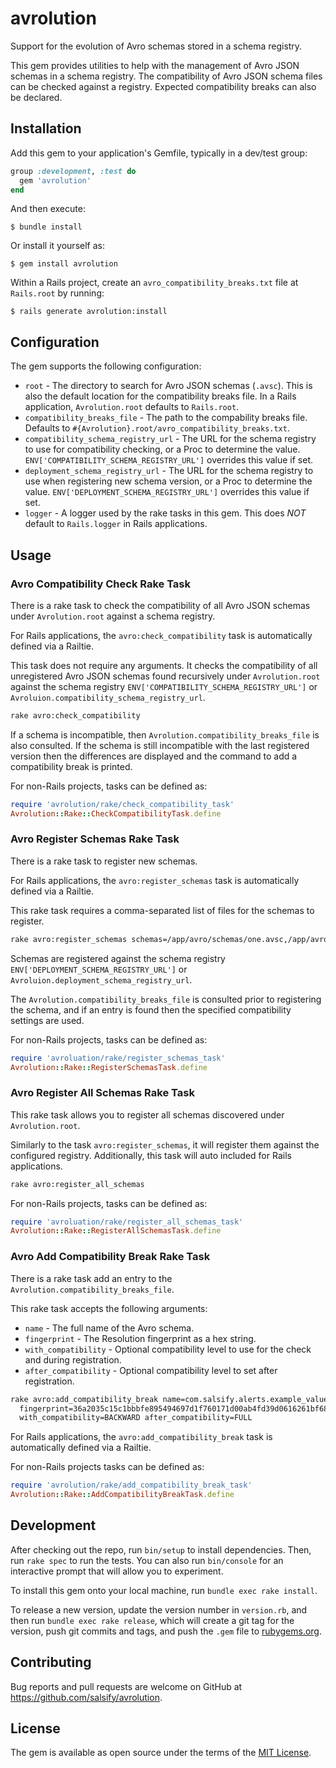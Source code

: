 # avrolution

Support for the evolution of Avro schemas stored in a schema registry.

This gem provides utilities to help with the management of Avro JSON schemas in a
schema registry. The compatibility of Avro JSON schema files can be checked
against a registry. Expected compatibility breaks can also be declared.

## Installation

Add this gem to your application's Gemfile, typically in a dev/test group:

```ruby
group :development, :test do
  gem 'avrolution'
end
```

And then execute:

    $ bundle install

Or install it yourself as:

    $ gem install avrolution

Within a Rails project, create an `avro_compatibility_breaks.txt` file at
`Rails.root` by running:

    $ rails generate avrolution:install

## Configuration

The gem supports the following configuration:

* `root` - The directory to search for Avro JSON schemas (`.avsc`). This is also
  the default location for the compatibility breaks file. In a Rails application,
  `Avrolution.root` defaults to `Rails.root`.
* `compatibility_breaks_file` - The path to the compability breaks file. Defaults
  to `#{Avrolution}.root/avro_compatibility_breaks.txt`.
* `compatibility_schema_registry_url` - The URL for the schema registry to use
  for compatibility checking, or a Proc to determine the value.
  `ENV['COMPATIBILITY_SCHEMA_REGISTRY_URL']` overrides this value if set.
* `deployment_schema_registry_url` - The URL for the schema registry to use
  when registering new schema version, or a Proc to determine the value.
  `ENV['DEPLOYMENT_SCHEMA_REGISTRY_URL']` overrides this value if set.
* `logger` - A logger used by the rake tasks in this gem. This does _NOT_ default
  to `Rails.logger` in Rails applications.

## Usage

### Avro Compatibility Check Rake Task

There is a rake task to check the compatibility of all Avro JSON schemas under
`Avrolution.root` against a schema registry.

For Rails applications, the `avro:check_compatibility` task is automatically
defined via a Railtie.

This task does not require any arguments. It checks the
compatibility of all unregistered Avro JSON schemas found recursively under `Avrolution.root`
against the schema registry `ENV['COMPATIBILITY_SCHEMA_REGISTRY_URL']` or
`Avroluion.compatibility_schema_registry_url`.

```bash
rake avro:check_compatibility
```

If a schema is incompatible, then `Avrolution.compatibility_breaks_file` is also
consulted. If the schema is still incompatible with the last registered version
then the differences are displayed and the command to add a compatibility break
is printed.

For non-Rails projects, tasks can be defined as:

```ruby
require 'avrolution/rake/check_compatibility_task'
Avrolution::Rake::CheckCompatibilityTask.define
```

### Avro Register Schemas Rake Task

There is a rake task to register new schemas.

For Rails applications, the `avro:register_schemas` task is automatically
defined via a Railtie.

This rake task requires a comma-separated list of files for the schemas to register.

```bash
rake avro:register_schemas schemas=/app/avro/schemas/one.avsc,/app/avro/schema/two.avsc
```

Schemas are registered against the schema registry
`ENV['DEPLOYMENT_SCHEMA_REGISTRY_URL']` or
`Avroluion.deployment_schema_registry_url`.

The `Avrolution.compatibility_breaks_file` is consulted prior to registering the
schema, and if an entry is found then the specified compatibility settings are
used.

For non-Rails projects, tasks can be defined as:

```ruby
require 'avroluation/rake/register_schemas_task'
Avrolution::Rake::RegisterSchemasTask.define
```

### Avro Register All Schemas Rake Task

This rake task allows you to register all schemas discovered under `Avrolution.root`.

Similarly to the task `avro:register_schemas`, it will register them against the configured
registry. Additionally, this task will auto included for Rails applications.

```bash
rake avro:register_all_schemas
```

For non-Rails projects, tasks can be defined as:

```ruby
require 'avroluation/rake/register_all_schemas_task'
Avrolution::Rake::RegisterAllSchemasTask.define
```

### Avro Add Compatibility Break Rake Task

There is a rake task add an entry to the `Avrolution.compatibility_breaks_file`.

This rake task accepts the following arguments:
* `name` - The full name of the Avro schema.
* `fingerprint` - The Resolution fingerprint as a hex string.
* `with_compatibility` - Optional compatibility level to use for the check and
 during registration.
* `after_compatibility` - Optional compatibility level to set after registration.

```bash
rake avro:add_compatibility_break name=com.salsify.alerts.example_value \
  fingerprint=36a2035c15c1bbbfe895494697d1f760171d00ab4fd39d0616261bf6854374f9 \
  with_compatibility=BACKWARD after_compatibility=FULL
```

For Rails applications, the `avro:add_compatibility_break` task is automatically
defined via a Railtie.

For non-Rails projects tasks can be defined as:

```ruby
require 'avrolution/rake/add_compatibility_break_task'
Avrolution::Rake::AddCompatibilityBreakTask.define
```

## Development

After checking out the repo, run `bin/setup` to install dependencies. Then,
run `rake spec` to run the tests. You can also run `bin/console` for an
interactive prompt that will allow you to experiment.

To install this gem onto your local machine, run `bundle exec rake install`. 

To release a new version, update the version number in `version.rb`, and then
run `bundle exec rake release`, which will create a git tag for the version,
push git commits and tags, and push the `.gem` file to
[rubygems.org](https://rubygems.org).

## Contributing

Bug reports and pull requests are welcome on GitHub at
https://github.com/salsify/avrolution.

## License

The gem is available as open source under the terms of the
[MIT License](http://opensource.org/licenses/MIT).

